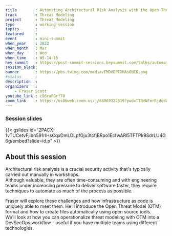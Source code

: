 ```yaml
---
title        : Automating Architectural Risk Analysis with the Open Threat Model format
track        : Threat Modeling
project      : Threat Modeling
type         : working-session
topics       :
featured     :
event        : mini-summit
when_year    : 2022
when_month   : Mar
when_day     : Wed
when_time    : WS-14-15
hey_summit   : https://post-summit-sessions.heysummit.com/talks/automating-architectural-risk-analysis-with-the-open-threat-model-format/
session_slack:
banner       : https://pbs.twimg.com/media/FMDVDPTXMAs0NCK.png
#status      : 
description  :
organizers   :
    - Fraser Scott   
youtube_link : c96raRGrf70
zoom_link    : https://us06web.zoom.us/j/88069322619?pwd=TTBVNForRjdodW93TngxVms2d3dIUT09
---
```

### Session slides

{{< gslides id="2PACX-1vTUCetvFjibn591rIHsCqxDmLDLpfGju3tcfjBRpo1EcfwARl5TFTPk9SdrLU4G6g/embed?slide=id.p" >}}

## About this session
Architectural risk analysis is a crucial security activity that's typically carried out manually in workshops.  
Although valuable, they are often time-consuming and with engineering teams under increasing pressure to deliver software faster, they require techniques to automate as much of the process as possible.

Fraser will explore these challenges and how infrastructure as code is uniquely able to meet them. 
He'll introduce the Open Threat Model (OTM) format and how to create files automatically using open source tools.  
We'll look at how you can operationalize threat modeling with OTM into a DevSecOps workflow - useful if you have multiple teams using different technologies.
